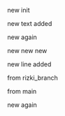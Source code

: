 new init

new text added

new again

new new new

new line added

from rizki_branch

from main

new again
